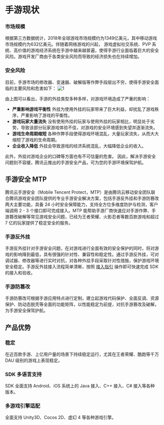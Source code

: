 [//]: # (chinagitpath:XXXXX)

# 手游现状
### 市场规模
根据第三方数据统计，2018年全球游戏市场规模约为1349亿美元，其中移动游戏市场规模约为632亿美元。伴随着网络游戏的兴起， 游戏虚拟社交系统、PVP 系统、高价值的游戏经济系统在手游中越来越普遍，使得手游行业面临着巨大的安全风险。游戏开发厂商由于各类安全风险而导致的经济损失也在持续增加。

### 安全风险
目前，手游市场的修改器、变速器、破解版等作弊手段层出不穷，使得手游安全面临的主要风险和危害如下：
![1](https://main.qcloudimg.com/raw/e69879869b151d2c4eefbb60c096d292.png)

由上图可以看出，手游的外挂类型多种多样，对游戏环境造成了严重的影响：
- **严重影响游戏平衡性**
外挂为使用外挂的玩家带来了巨大利益，却扰乱了游戏秩序，严重影响了游戏的平衡性。
- **游戏玩家大量流失**
没有使用外挂的玩家与使用外挂的玩家相比，明显处于劣势，导致该部分玩家游戏体验不佳，对游戏的安全环境感到失望并逐渐流失。
- **游戏生命周期缩短**
各种作弊手段使得游戏环境混乱，大量玩家流失，从而大大缩短了游戏的生命周期。
- **企业收入降低**
外挂会导致游戏的经济系统混乱，大幅降低企业的收入。

此外，外挂对游戏企业的口碑等方面也有不可估量的危害。 因此，解决手游安全问题刻不容缓，腾讯云推出的手游安全产品，可为您的手游环境保驾护航。

## 手游安全 MTP
腾讯云手游安全（Mobile Tencent Protect，MTP）是由腾讯云移动安全团队联合腾讯游戏安全团队提供的专业手游安全解决方案，包括手游反外挂和手游防篡改两大主要功能，具备 24 小时安全保障能力，支持全方位多维度防护与检测，客户端调用 2 - 3 个接口即可完成接入。MTP 能帮助手游厂商快速应对手游作弊、手游篡改破解等常见游戏安全问题，已经为王者荣耀、火影忍者等数百款游戏和超过 7 亿的玩家提供了稳定安全的服务。

### 手游反外挂
手游反外挂针对手游安全问题，在对游戏进行全面有效的安全保护的同时，将对游戏的影响降到最低，具有很强的针对性、兼容性和稳定性。通过手游反外挂，可对调试器、修改器等进行实时对抗，对各种外挂手段采取针对性措施，保护游戏环境安全稳定。手游反外挂接入流程简单清晰，按照 [接入指引](https://cloud.tencent.com/document/product/654/14478) 操作即可快速完成 SDK 的接入和验收。

### 手游防篡改
手游防篡改可根据手游应用特点进行定制，建立起游戏代码保护、全面反调、资源保护、防动态脱壳等全面的功能矩阵，以性能稳定为前提，对抗手游篡改及破解，为手游安全保驾护航。

## 产品优势
### 稳定
在近百款手游、上亿用户量的场景下持续稳定运行，尤其在王者荣耀、酷跑等千万 DAU 级别的游戏上表现稳定。
### SDK 多语言支持
SDK 全面支持 Android、iOS 系统上的 Java 接入、C++ 接入、C# 接入等各种版本。
### 多游戏引擎适配
全面支持 Unity3D、Cocos 2D、虚幻 4 等各种游戏引擎。
